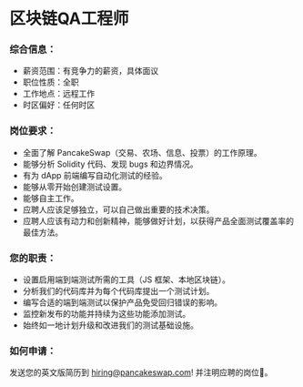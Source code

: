 # 区块链QA工程师

### 综合信息：

* 薪资范围：有竞争力的薪资，具体面议
* 职位性质：全职
* 工作地点：远程工作
* 时区偏好：任何时区

### 岗位要求：

* 全面了解 PancakeSwap（交易、农场、信息、投票）的工作原理。
* 能够分析 Solidity 代码、发现 bugs 和边界情况。&#x20;
* 有为 dApp 前端编写自动化测试的经验。&#x20;
* 能够从零开始创建测试设置。&#x20;
* 能够自主工作。&#x20;
* 应聘人应该足够独立，可以自己做出重要的技术决策。&#x20;
* 应聘人应该有动力和创新精神，能够做好计划，以获得产品全面测试覆盖率的最佳方法。

### 您的职责：

* 设置启用端到端测试所需的工具（JS 框架、本地区块链）。&#x20;
* 分析我们的代码库并为每个代码库提出一个测试计划。&#x20;
* 编写合适的端到端测试以保护产品免受回归错误的影响。&#x20;
* 监控新发布的功能并持续为这些功能添加测试。&#x20;
* 始终如一地计划升级和改进我们的测试基础设施。

### 如何申请：

&#x20;发送您的英文版简历到 hiring@pancakeswap.com! 并注明应聘的岗位🐰。
